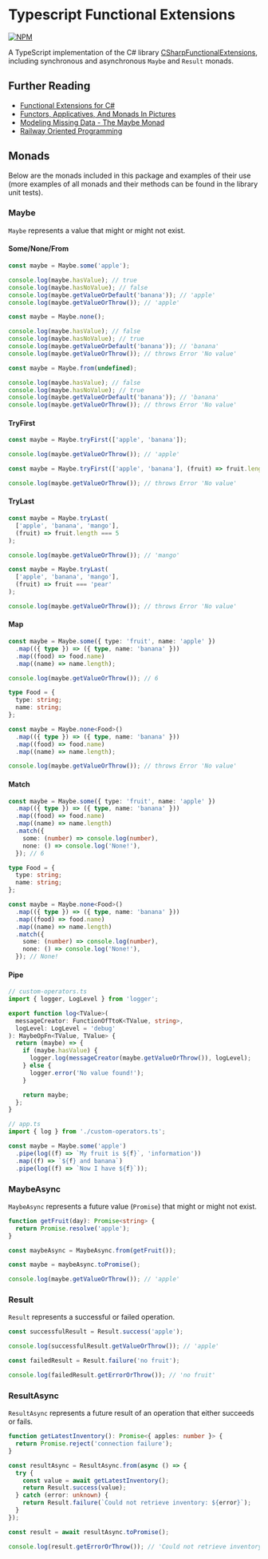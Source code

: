 # Typescript Functional Extensions

[![NPM](https://nodei.co/npm/typescript-functional-extensions.png)](https://nodei.co/npm/typescript-functional-extensions/)

A TypeScript implementation of the C# library [CSharpFunctionalExtensions](https://github.com/vkhorikov/CSharpFunctionalExtensions), including synchronous and asynchronous `Maybe` and `Result` monads.

## Further Reading

- [Functional Extensions for C#](https://github.com/vkhorikov/CSharpFunctionalExtensions)
- [Functors, Applicatives, And Monads In Pictures](https://adit.io/posts/2013-04-17-functors,_applicatives,_and_monads_in_pictures.html)
- [Modeling Missing Data - The Maybe Monad](https://dev.to/seangwright/kentico-xperience-design-patterns-modeling-missing-data-the-maybe-monad-2c7i)
- [Railway Oriented Programming](https://fsharpforfunandprofit.com/rop/)

## Monads

Below are the monads included in this package and examples of their use (more examples of all monads and their methods can be found in the library unit tests).

### Maybe

`Maybe` represents a value that might or might not exist.

#### Some/None/From

```typescript
const maybe = Maybe.some('apple');

console.log(maybe.hasValue); // true
console.log(maybe.hasNoValue); // false
console.log(maybe.getValueOrDefault('banana')); // 'apple'
console.log(maybe.getValueOrThrow()); // 'apple'
```

```typescript
const maybe = Maybe.none();

console.log(maybe.hasValue); // false
console.log(maybe.hasNoValue); // true
console.log(maybe.getValueOrDefault('banana')); // 'banana'
console.log(maybe.getValueOrThrow()); // throws Error 'No value'
```

```typescript
const maybe = Maybe.from(undefined);

console.log(maybe.hasValue); // false
console.log(maybe.hasNoValue); // true
console.log(maybe.getValueOrDefault('banana')); // 'banana'
console.log(maybe.getValueOrThrow()); // throws Error 'No value'
```

#### TryFirst

```typescript
const maybe = Maybe.tryFirst(['apple', 'banana']);

console.log(maybe.getValueOrThrow()); // 'apple'
```

```typescript
const maybe = Maybe.tryFirst(['apple', 'banana'], (fruit) => fruit.length > 6);

console.log(maybe.getValueOrThrow()); // throws Error 'No value'
```

#### TryLast

```typescript
const maybe = Maybe.tryLast(
  ['apple', 'banana', 'mango'],
  (fruit) => fruit.length === 5
);

console.log(maybe.getValueOrThrow()); // 'mango'
```

```typescript
const maybe = Maybe.tryLast(
  ['apple', 'banana', 'mango'],
  (fruit) => fruit === 'pear'
);

console.log(maybe.getValueOrThrow()); // throws Error 'No value'
```

#### Map

```typescript
const maybe = Maybe.some({ type: 'fruit', name: 'apple' })
  .map(({ type }) => ({ type, name: 'banana' }))
  .map((food) => food.name)
  .map((name) => name.length);

console.log(maybe.getValueOrThrow()); // 6
```

```typescript
type Food = {
  type: string;
  name: string;
};

const maybe = Maybe.none<Food>()
  .map(({ type }) => ({ type, name: 'banana' }))
  .map((food) => food.name)
  .map((name) => name.length);

console.log(maybe.getValueOrThrow()); // throws Error 'No value'
```

#### Match

```typescript
const maybe = Maybe.some({ type: 'fruit', name: 'apple' })
  .map(({ type }) => ({ type, name: 'banana' }))
  .map((food) => food.name)
  .map((name) => name.length)
  .match({
    some: (number) => console.log(number),
    none: () => console.log('None!'),
  }); // 6
```

```typescript
type Food = {
  type: string;
  name: string;
};

const maybe = Maybe.none<Food>()
  .map(({ type }) => ({ type, name: 'banana' }))
  .map((food) => food.name)
  .map((name) => name.length)
  .match({
    some: (number) => console.log(number),
    none: () => console.log('None!'),
  }); // None!
```

#### Pipe

```typescript
// custom-operators.ts
import { logger, LogLevel } from 'logger';

export function log<TValue>(
  messageCreator: FunctionOfTtoK<TValue, string>,
  logLevel: LogLevel = 'debug'
): MaybeOpFn<TValue, TValue> {
  return (maybe) => {
    if (maybe.hasValue) {
      logger.log(messageCreator(maybe.getValueOrThrow()), logLevel);
    } else {
      logger.error('No value found!');
    }

    return maybe;
  };
}

// app.ts
import { log } from './custom-operators.ts';

const maybe = Maybe.some('apple')
  .pipe(log((f) => `My fruit is ${f}`, 'information'))
  .map((f) => `${f} and banana`)
  .pipe(log((f) => `Now I have ${f}`));
```

### MaybeAsync

`MaybeAsync` represents a future value (`Promise`) that might or might not exist.

```typescript
function getFruit(day): Promise<string> {
  return Promise.resolve('apple');
}

const maybeAsync = MaybeAsync.from(getFruit());

const maybe = maybeAsync.toPromise();

console.log(maybe.getValueOrThrow()); // 'apple'
```

### Result

`Result` represents a successful or failed operation.

```typescript
const successfulResult = Result.success('apple');

console.log(successfulResult.getValueOrThrow()); // 'apple'

const failedResult = Result.failure('no fruit');

console.log(failedResult.getErrorOrThrow()); // 'no fruit'
```

### ResultAsync

`ResultAsync` represents a future result of an operation that either succeeds or fails.

```typescript
function getLatestInventory(): Promise<{ apples: number }> {
  return Promise.reject('connection failure');
}

const resultAsync = ResultAsync.from(async () => {
  try {
    const value = await getLatestInventory();
    return Result.success(value);
  } catch (error: unknown) {
    return Result.failure(`Could not retrieve inventory: ${error}`);
  }
});

const result = await resultAsync.toPromise();

console.log(result.getErrorOrThrow()); // 'Could not retrieve inventory: connection failure
```
